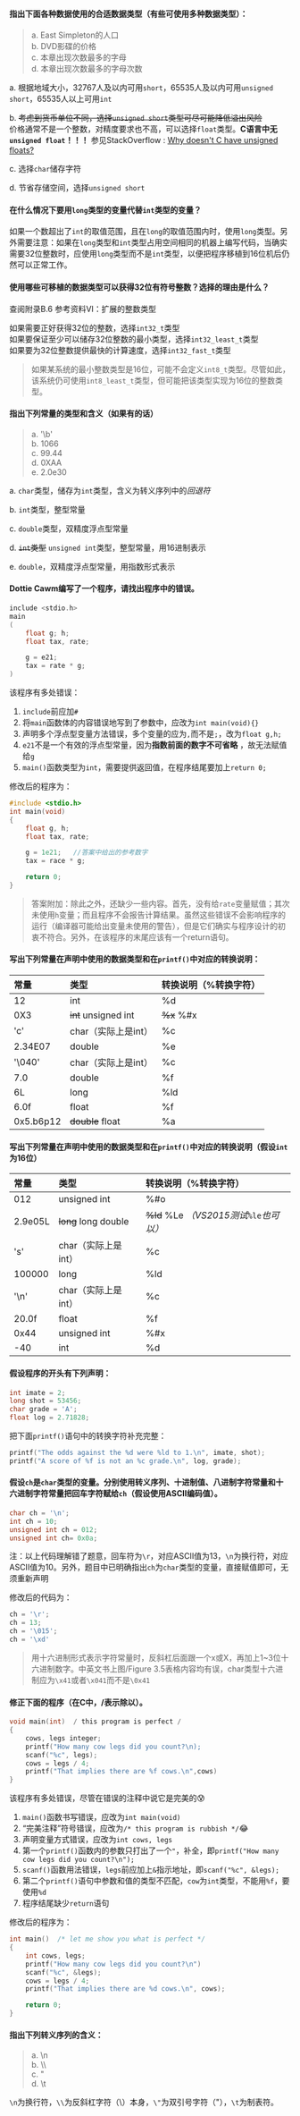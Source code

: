 #### 指出下面各种数据使用的合适数据类型（有些可使用多种数据类型）：
> a. East Simpleton的人口  
> b. DVD影碟的价格  
> c. 本章出现次数最多的字母  
> d. 本章出现次数最多的字母次数  

a. 根据地域大小，32767人及以内可用`short`，65535人及以内可用`unsigned short`，65535人以上可用`int`

b. ~~考虑到货币单位不同，选择`unsigned short`类型可尽可能降低溢出风险~~  
价格通常不是一个整数，对精度要求也不高，可以选择`float`类型。**C语言中无`unsigned float`！！！** 参见StackOverflow : [Why doesn't C have unsigned floats?](http://stackoverflow.com/questions/512022/why-doesnt-c-have-unsigned-floats)

c. 选择`char`储存字符

d. 节省存储空间，选择`unsigned short`

#### 在什么情况下要用`long`类型的变量代替`int`类型的变量？

如果一个数超出了`int`的取值范围，且在`long`的取值范围内时，使用`long`类型。另外需要注意：如果在`long`类型和`int`类型占用空间相同的机器上编写代码，当确实需要32位整数时，应使用`long`类型而不是`int`类型，以便把程序移植到16位机后仍然可以正常工作。

#### 使用哪些可移植的数据类型可以获得32位有符号整数？选择的理由是什么？
查阅附录B.6 参考资料VI：扩展的整数类型

如果需要正好获得32位的整数，选择`int32_t`类型  
如果要保证至少可以储存32位整数的最小类型，选择`int32_least_t`类型  
如果要为32位整数提供最快的计算速度，选择`int32_fast_t`类型

> 如果某系统的最小整数类型是16位，可能不会定义`int8_t`类型。尽管如此，该系统仍可使用`int8_least_t`类型，但可能把该类型实现为16位的整数类型。

#### 指出下列常量的类型和含义（如果有的话）
> a. '\b'  
> b. 1066  
> c. 99.44  
> d. 0XAA  
> e. 2.0e30

a. `char`类型，储存为`int`类型，含义为转义序列中的*回退符*

b. `int`类型，整型常量

c. `double`类型，双精度浮点型常量

d. ~~`int`类型~~ `unsigned int`类型，整型常量，用16进制表示

e. `double`，双精度浮点型常量，用指数形式表示

#### Dottie Cawm编写了一个程序，请找出程序中的错误。
```c
include <stdio.h>
main
(
    float g; h;
    float tax, rate;

    g = e21;
    tax = rate * g;
)
```
该程序有多处错误：

1. `include`前应加`#`
2. 将`main`函数体的内容错误地写到了参数中，应改为`int main(void){}`
3. 声明多个浮点型变量方法错误，多个变量的应为`,`而不是`;`，改为`float g,h;`
4. `e21`不是一个有效的浮点型常量，因为**指数前面的数字不可省略** ，故无法赋值给`g`
5. `main()`函数类型为`int`，需要提供返回值，在程序结尾要加上`return 0;`

修改后的程序为：
```c
#include <stdio.h>
int main(void)
{
    float g, h;
    float tax, rate;

    g = 1e21;   //答案中给出的参考数字
    tax = race * g;

    return 0;
}
```
> 答案附加：除此之外，还缺少一些内容。首先，没有给`rate`变量赋值；其次未使用`h`变量；而且程序不会报告计算结果。虽然这些错误不会影响程序的运行（编译器可能给出变量未使用的警告），但是它们确实与程序设计的初衷不符合。另外，在该程序的末尾应该有一个return语句。

#### 写出下列常量在声明中使用的数据类型和在`printf()`中对应的转换说明：
常量 | 类型 | 转换说明（%转换字符）
:----|:----|:----
12|int|%d
0X3|~~int~~ unsigned int|~~%x~~ %#x
'c'|char（实际上是int）|%c
2.34E07|double|%e
'\040'|char（实际上是int）|%c
7.0|double|%f
6L|long|%ld
6.0f|float|%f
0x5.b6p12|~~double~~ float|%a

#### 写出下列常量在声明中使用的数据类型和在`printf()`中对应的转换说明（假设`int`为16位）
常量 | 类型 | 转换说明（%转换字符）
:---|:-----|:-------------------
012|unsigned int|%#o
2.9e05L|~~long~~ long double|~~%ld~~ %Le *（VS2015测试*`%le`*也可以）*
's'|char（实际上是int）|%c
100000|long|%ld
'\n'|char（实际上是int）|%c
20.0f|float|%f
0x44|unsigned int|%#x
-40|int|%d

#### 假设程序的开头有下列声明：
```c
int imate = 2;
long shot = 53456;
char grade = 'A';
float log = 2.71828;
```
把下面`printf()`语句中的转换字符补充完整：
```c
printf("The odds against the %d were %ld to 1.\n", imate, shot);
printf("A score of %f is not an %c grade.\n", log, grade);
```

#### 假设`ch`是`char`类型的变量。分别使用转义序列、十进制值、八进制字符常量和十六进制字符常量把回车字符赋给`ch`（假设使用ASCII编码值）。
```c
char ch = '\n';
int ch = 10;
unsigned int ch = 012;
unsigned int ch= 0x0a;
```
注：以上代码理解错了题意，回车符为`\r`，对应ASCII值为13，`\n`为换行符，对应ASCII值为10。另外，题目中已明确指出`ch`为`char`类型的变量，直接赋值即可，无须重新声明

修改后的代码为：
```c
ch = '\r';
ch = 13;
ch = '\015';
ch = '\xd'
```
> 用十六进制形式表示字符常量时，反斜杠后面跟一个x或X，再加上1~3位十六进制数字。中英文书上图/Figure 3.5表格内容均有误，char类型十六进制应为`\x41`或者`\x041`而不是`\0x41`

#### 修正下面的程序（在C中，/表示除以）。
```c
void main(int)  / this program is perfect /
{
    cows, legs integer;
    printf("How many cow legs did you count?\n);
    scanf("%c", legs);
    cows = legs / 4;
    printf("That implies there are %f cows.\n",cows)
}
```
该程序有多处错误，尽管在错误的注释中说它是完美的:cold_sweat:

1. `main()`函数书写错误，应改为`int main(void)`
2. “完美注释”符号错误，应改为`/* this program is rubbish */`:joy:
3. 声明变量方式错误，应改为`int cows, legs`
4. 第一个`printf()`函数内的参数只打出了一个`"`，补全，即`printf("How many cow legs did you count?\n");`
5. `scanf()`函数用法错误，`legs`前应加上`&`指示地址，即`scanf("%c", &legs);`
6. 第二个`printf()`语句中参数和值的类型不匹配，`cow`为`int`类型，不能用`%f`，要使用`%d`
7. 程序结尾缺少`return`语句

修改后的程序为：
```c
int main()  /* let me show you what is perfect */
{
    int cows, legs;
    printf("How many cow legs did you count?\n")
    scanf("%c", &legs);
    cows = legs / 4;
    printf("That implies there are %d cows.\n", cows);

    return 0;
}
```

#### 指出下列转义序列的含义：
> a. \n  
> b. \\\  
> c. \"  
> d. \t  

`\n`为换行符，`\\`为反斜杠字符（\）本身，`\"`为双引号字符（"），`\t`为制表符。
